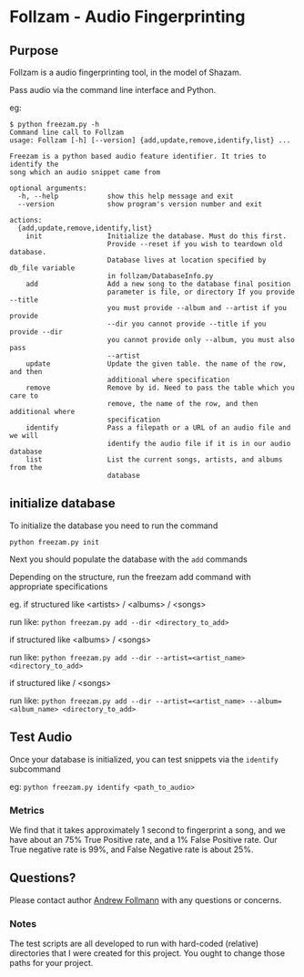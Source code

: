 # Follzam - Audio Fingerprinting

## Purpose

Follzam is a audio fingerprinting tool, in the model of Shazam. 

Pass audio via the command line interface and Python. 

eg:

```
$ python freezam.py -h
Command line call to Follzam
usage: Follzam [-h] [--version] {add,update,remove,identify,list} ...

Freezam is a python based audio feature identifier. It tries to identify the
song which an audio snippet came from

optional arguments:
  -h, --help            show this help message and exit
  --version             show program's version number and exit

actions:
  {add,update,remove,identify,list}
    init                Initialize the database. Must do this first. 
                        Provide --reset if you wish to teardown old database. 
                        Database lives at location specified by db_file variable 
                        in follzam/DatabaseInfo.py 
    add                 Add a new song to the database final position
                        parameter is file, or directory If you provide --title
                        you must provide --album and --artist if you provide
                        --dir you cannot provide --title if you provide --dir
                        you cannot provide only --album, you must also pass
                        --artist
    update              Update the given table. the name of the row, and then
                        additional where specification
    remove              Remove by id. Need to pass the table which you care to
                        remove, the name of the row, and then additional where
                        specification
    identify            Pass a filepath or a URL of an audio file and we will
                        identify the audio file if it is in our audio database
    list                List the current songs, artists, and albums from the
                        database

``` 

## initialize database

To initialize the database you need to run the command 

`python freezam.py init`

Next you should populate the database with the `add` commands

Depending on the structure, run the freezam add command with appropriate specifications

eg. if structured like \<artists\> / \<albums\> / \<songs\>

run like: `python freezam.py add --dir <directory_to_add>`

if structured like \<albums\> / \<songs\>

run like: `python freezam.py add --dir --artist=<artist_name> <directory_to_add>`

if structured like / \<songs\> 

run like: `python freezam.py add --dir --artist=<artist_name> --album=<album_name> <directory_to_add>`

## Test Audio

Once your database is initialized, you can test snippets via the `identify` subcommand

eg: `python freezam.py identify <path_to_audio>`

### Metrics

We find that it takes approximately 1 second to fingerprint a song, and we have about an 75% True Positive rate, and a 1% False Positive rate. Our True negative rate is 99%, and False Negative rate is about 25%.  
 
## Questions?

Please contact author [Andrew Follmann](https://follperson.github.io) with any questions or concerns.

### Notes

The test scripts are all developed to run with hard-coded (relative) directories that I were created for this project.
You ought to change those paths for your project.  